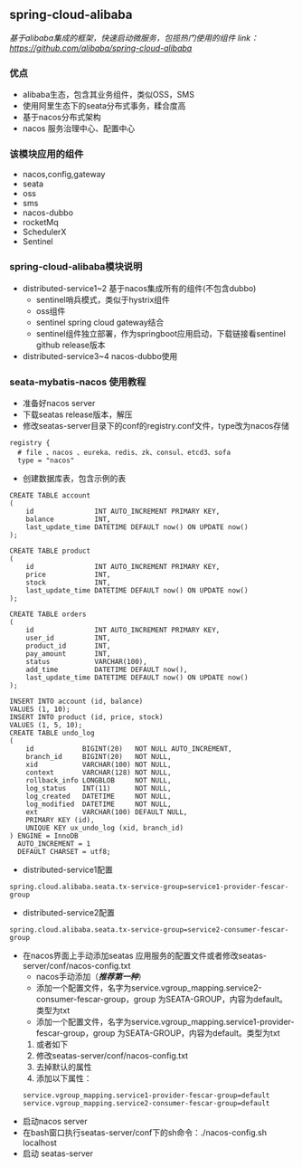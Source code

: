 ## spring-cloud-alibaba
*基于alibaba集成的框架，快速启动微服务，包揽热门使用的组件*
*link：https://github.com/alibaba/spring-cloud-alibaba*
### 优点

- alibaba生态，包含其业务组件，类似OSS，SMS
- 使用阿里生态下的seata分布式事务，糅合度高
- 基于nacos分布式架构
- nacos 服务治理中心、配置中心

### 该模块应用的组件
- nacos,config,gateway
- seata
- oss
- sms
- nacos-dubbo
- rocketMq
- SchedulerX
- Sentinel

### spring-cloud-alibaba模块说明
- distributed-service1~2 基于nacos集成所有的组件(不包含dubbo)
  - sentinel哨兵模式，类似于hystrix组件
  - oss组件
  - sentinel spring cloud gateway结合
  - sentinel组件独立部署，作为springboot应用启动，下载链接看sentinel github release版本
- distributed-service3~4 nacos-dubbo使用

### seata-mybatis-nacos 使用教程
- 准备好nacos server
- 下载seatas release版本，解压
- 修改seatas-server目录下的conf的registry.conf文件，type改为nacos存储
```file
registry {
  # file 、nacos 、eureka、redis、zk、consul、etcd3、sofa
  type = "nacos"
```
- 创建数据库表，包含示例的表
```mysql
CREATE TABLE account
(
    id               INT AUTO_INCREMENT PRIMARY KEY,
    balance          INT,
    last_update_time DATETIME DEFAULT now() ON UPDATE now()
);

CREATE TABLE product
(
    id               INT AUTO_INCREMENT PRIMARY KEY,
    price            INT,
    stock            INT,
    last_update_time DATETIME DEFAULT now() ON UPDATE now()
);

CREATE TABLE orders
(
    id               INT AUTO_INCREMENT PRIMARY KEY,
    user_id          INT,
    product_id       INT,
    pay_amount       INT,
    status           VARCHAR(100),
    add_time         DATETIME DEFAULT now(),
    last_update_time DATETIME DEFAULT now() ON UPDATE now()
);

INSERT INTO account (id, balance)
VALUES (1, 10);
INSERT INTO product (id, price, stock)
VALUES (1, 5, 10);
CREATE TABLE undo_log
(
    id            BIGINT(20)   NOT NULL AUTO_INCREMENT,
    branch_id     BIGINT(20)   NOT NULL,
    xid           VARCHAR(100) NOT NULL,
    context       VARCHAR(128) NOT NULL,
    rollback_info LONGBLOB     NOT NULL,
    log_status    INT(11)      NOT NULL,
    log_created   DATETIME     NOT NULL,
    log_modified  DATETIME     NOT NULL,
    ext           VARCHAR(100) DEFAULT NULL,
    PRIMARY KEY (id),
    UNIQUE KEY ux_undo_log (xid, branch_id)
) ENGINE = InnoDB
  AUTO_INCREMENT = 1
  DEFAULT CHARSET = utf8;
```
- distributed-service1配置
```file
spring.cloud.alibaba.seata.tx-service-group=service1-provider-fescar-group
```
- distributed-service2配置
```file
spring.cloud.alibaba.seata.tx-service-group=service2-consumer-fescar-group
```
- 在nacos界面上手动添加seatas 应用服务的配置文件或者修改seatas-server/conf/nacos-config.txt
    - nacos手动添加（***推荐第一种***）
    - 添加一个配置文件，名字为service.vgroup_mapping.service2-consumer-fescar-group，group
    为SEATA-GROUP，内容为default。类型为txt
    - 添加一个配置文件，名字为service.vgroup_mapping.service1-provider-fescar-group，group
    为SEATA-GROUP，内容为default。类型为txt
    1. 或者如下
    2. 修改seatas-server/conf/nacos-config.txt
    3. 去掉默认的属性
    4. 添加以下属性：
    ```file
    service.vgroup_mapping.service1-provider-fescar-group=default
    service.vgroup_mapping.service2-consumer-fescar-group=default
    ```
- 启动nacos server
- 在bash窗口执行seatas-server/conf下的sh命令：./nacos-config.sh localhost
- 启动 seatas-server
